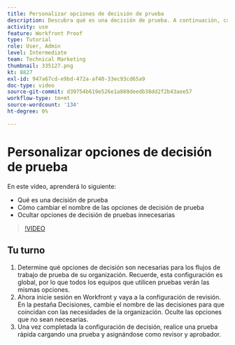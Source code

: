 ```yaml
---
title: Personalizar opciones de decisión de prueba
description: Descubra qué es una decisión de prueba. A continuación, cambie el nombre de las opciones de decisión de prueba y oculte las opciones innecesarias en las configuraciones del sistema de prueba.
activity: use
feature: Workfront Proof
type: Tutorial
role: User, Admin
level: Intermediate
team: Technical Marketing
thumbnail: 335127.png
kt: 8827
exl-id: 947a67cd-e9bd-472a-af40-33ec93cd65a9
doc-type: video
source-git-commit: d39754b619e526e1a869deedb38dd2f2b43aee57
workflow-type: tm+mt
source-wordcount: '134'
ht-degree: 0%

---
```


# Personalizar opciones de decisión de prueba

En este vídeo, aprenderá lo siguiente:

* Qué es una decisión de prueba
* Cómo cambiar el nombre de las opciones de decisión de prueba
* Ocultar opciones de decisión de pruebas innecesarias

>[!VIDEO](https://video.tv.adobe.com/v/335127/?quality=12)

## Tu turno

1. Determine qué opciones de decisión son necesarias para los flujos de trabajo de prueba de su organización. Recuerde, esta configuración es global, por lo que todos los equipos que utilicen pruebas verán las mismas opciones.
1. Ahora inicie sesión en Workfront y vaya a la configuración de revisión. En la pestaña Decisiones, cambie el nombre de las decisiones para que coincidan con las necesidades de la organización. Oculte las opciones que no sean necesarias.
1. Una vez completada la configuración de decisión, realice una prueba rápida cargando una prueba y asignándose como revisor y aprobador.


<!--
Lean More URLs
-->
